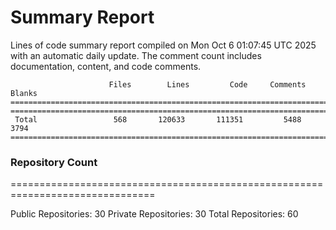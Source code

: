 # Summary Report
Lines of code summary report compiled on Mon Oct  6 01:07:45 UTC 2025 with an automatic daily update. The comment count includes documentation, content, and code comments.
```
                      Files        Lines         Code     Comments       Blanks
===============================================================================
===============================================================================
 Total                 568       120633       111351         5488         3794
===============================================================================
```

### Repository Count
===============================================================================

Public Repositories: 30
Private Repositories: 30
Total Repositories: 60

